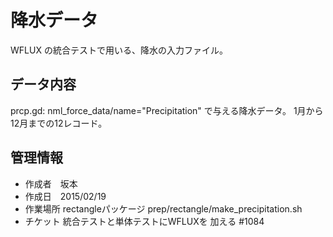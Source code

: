 降水データ
========

WFLUX の統合テストで用いる、降水の入力ファイル。


データ内容
--------

prcp.gd: nml_force_data/name="Precipitation" で与える降水データ。
1月から12月までの12レコード。


管理情報
--------

  * 作成者　坂本
  * 作成日　2015/02/19
  * 作業場所 rectangleパッケージ prep/rectangle/make_precipitation.sh
  * チケット 統合テストと単体テストにWFLUXを 加える #1084
